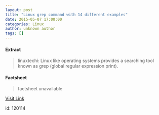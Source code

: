 ```yaml
---
layout: post
title: "Linux grep command with 14 different examples"
date: 2015-05-07 17:00:00
categories: Linux
author: unknown author
tags: []
---
```



#### Extract
>linuxtechi: Linux like operating systems provides a searching tool known as grep (global regular expression print).

#### Factsheet
>factsheet unavailable

[Visit Link](http://www.linuxtoday.com/developer/linux-grep-command-with-14-different-examples-150504204507.html)

id:  120114
